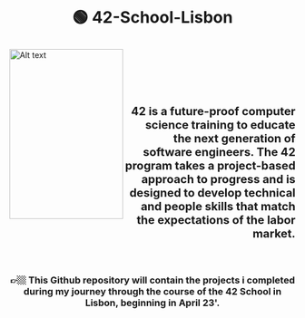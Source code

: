 # <p align="center">🟢 42-School-Lisbon </p>

<img align="left" src="https://upload.wikimedia.org/wikipedia/commons/8/8d/42_Logo.svg"  width="200" height="300" alt="Alt text" title="42 logo">
<br><br><br><br>

## <p align="right" style="font-size: 20"> 42 is a future-proof computer science training to educate the next generation of software engineers. The 42 program takes a project-based approach to progress and is designed to develop technical and people skills that match the expectations of the labor market.</p>

<br>

### <p align="center"> 👉🏼 This Github repository will contain the projects i completed during my journey through the course of the 42 School in Lisbon, beginning in April 23'. </p>
